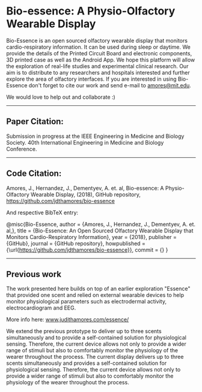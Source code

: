 # Bio-essence: A Physio-Olfactory Wearable Display 
Bio-Essence is an open sourced olfactory wearable display that monitors cardio-respiratory information. It can be used during sleep or daytime. We provide the details of the Printed Circuit Board and electronic components, 3D printed case as well as the Android App.
We hope this platform will allow the exploration of real-life studies and experimental clinical research. Our aim is to distribute to any researchers and hospitals interested and further explore the area of olfactory interfaces. If you are interested in using Bio-Essence
don't forget to cite our work and send e-mail to amores@mit.edu. 

We would love to help out and collaborate :)

------------------------------------------------------------------------------------------------------------------------------------------
Paper Citation:
------------------------------------------------------------------------------------------------------------------------------------------
Submission in progress at the IEEE Engineering in Medicine and Biology Society. 
40th International Engineering in Medicine and Biology Conference.

------------------------------------------------------------------------------------------------------------------------------------------
Code Citation:
------------------------------------------------------------------------------------------------------------------------------------------

Amores, J., Hernandez, J., Dementyev, A. et. al, Bio-essence: A Physio-Olfactory Wearable Display, (2018), GitHub repository, https://github.com/jdthamores/bio-essence

And respective BibTeX entry:

@misc{Bio-Essence,
  author = {Amores, J., Hernandez, J., Dementyev, A. et. al,},
  title = {Bio-Essence: An Open Sourced Olfactory Wearable Display that Monitors Cardio-Respiratory Information},
  year = {2018},
  publisher = {GitHub},
  journal = {GitHub repository},
  howpublished = {\url{https://github.com/jdthamores/bio-essence}},
  commit = {}
}

------------------------------------------------------------------------------------------------------------------------------------------
Previous work
------------------------------------------------------------------------------------------------------------------------------------------
The work presented here builds on top of an earlier exploration "Essence" that provided one scent and relied on external wearable devices to help monitor physiological parameters such as electrodermal activity, electrocardiogram and EEG. 

More info here: www.judithamores.com/essence/

We extend the previous prototype to deliver up to three scents simultaneously and to provide a self-contained solution for physiological sensing. Therefore, the current device allows not only to provide a wider range of stimuli but also to comfortably monitor the physiology of the wearer throughout the process. The current display delivers up to three scents simultaneously and provides a self-contained solution for physiological sensing. Therefore, the current device allows not only to provide a wider range of stimuli but also to comfortably monitor the physiology of the wearer throughout the process. 

